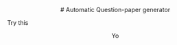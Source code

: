 <p align="center"> # Automatic Question-paper generator </p

### Try this

<p align="center"> Yo</p
